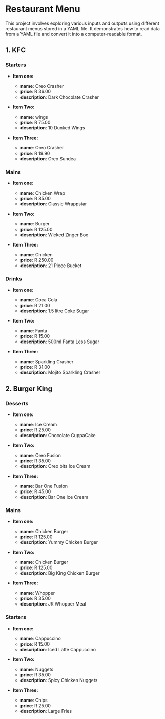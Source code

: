 # Restaurant Menu

This project involves exploring various inputs and outputs using different restaurant menus stored in a YAML file. It demonstrates how to read data from a YAML file and convert it into a computer-readable format.

## 1. KFC

### Starters

- **Item one:**

    - **name**: Oreo Crasher
    - **price**: R 36.00
    - **description**: Dark Chocolate Crasher

- **Item Two:**

    - **name**: wings
    - **price**: R 75.00
    - **description**: 10 Dunked Wings

- **Item Three:**

    - **name**: Oreo Crasher
    - **price**: R 19.90
    - **description**: Oreo Sundea

### Mains

- **Item one:**

    - **name**: Chicken Wrap
    - **price**: R 85.00
    - **description**: Classic Wrappstar

- **Item Two:**

    - **name**: Burger
    - **price**: R 125.00
    - **description**: Wicked Zinger Box

- **Item Three:**

    - **name**: Chicken
    - **price**: R 250.00
    - **description**: 21 Piece Bucket

### Drinks

- **Item one:**

    - **name**: Coca Cola
    - **price**: R 21.00
    - **description**: 1.5 litre Coke Sugar

- **Item Two:**

    - **name**: Fanta
    - **price**: R 15.00
    - **description**: 500ml Fanta Less Sugar

- **Item Three:**

    - **name**: Sparkling Crasher
    - **price**: R 31.00
    - **description**: Mojito Sparkling Crasher


## 2. Burger King

### Desserts

- **Item one:**
    - **name**: Ice Cream
    - **price**: R 25.00
    - **description**: Chocolate CuppaCake

- **Item Two:**
    - **name**: Oreo Fusion
    - **price**: R 35.00
    - **description**: Oreo bits Ice Cream

- **Item Three:**
    - **name**: Bar One Fusion
    - **price**: R 45.00
    - **description**: Bar One Ice Cream

### Mains

- **Item one:**
    - **name**: Chicken Burger
    - **price**: R 125.00
    - **description**: Yummy Chicken Burger

- **Item Two:**
    - **name**: Chicken Burger
    - **price**: R 125.00
    - **description**: Big King Chicken Burger

- **Item Three:**
    - **name**: Whopper
    - **price**: R 35.00
    - **description**: JR Whopper Meal

### Starters

- **Item one:**
    - **name**: Cappuccino
    - **price**: R 15.00
    - **description**: Iced Latte Cappuccino

- **Item Two:**
    - **name**: Nuggets
    - **price**: R 35.00
    - **description**: Spicy Chicken Nuggets

- **Item Three:**
    - **name**: Chips
    - **price**: R 25.00
    - **description**: Large Fries

